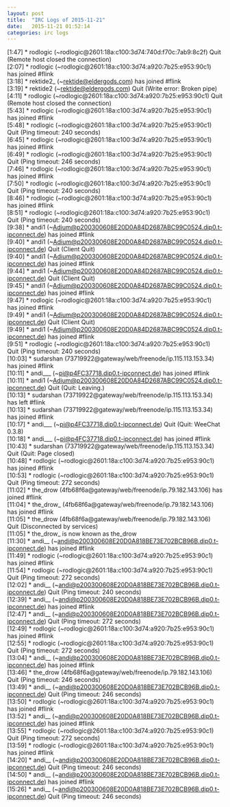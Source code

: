 ```yaml
---
layout: post
title:  "IRC Logs of 2015-11-21"
date:   2015-11-21 01:52:14
categories: irc logs
---
```

<span class="irc-date">[1:47]</span> <span class="irc-navy">* rodlogic (~rodlogic@2601:18a:c100:3d74:740d:f70c:7ab9:8c2f) Quit (Remote host closed the connection)</span><br />
<span class="irc-date">[2:07]</span> <span class="irc-green">* rodlogic (~rodlogic@2601:18a:c100:3d74:a920:7b25:e953:90c1) has joined #flink</span><br />
<span class="irc-date">[3:18]</span> <span class="irc-green">* rektide2_ (~rektide@eldergods.com) has joined #flink</span><br />
<span class="irc-date">[3:19]</span> <span class="irc-navy">* rektide2 (~rektide@eldergods.com) Quit (Write error: Broken pipe)</span><br />
<span class="irc-date">[4:11]</span> <span class="irc-navy">* rodlogic (~rodlogic@2601:18a:c100:3d74:a920:7b25:e953:90c1) Quit (Remote host closed the connection)</span><br />
<span class="irc-date">[5:43]</span> <span class="irc-green">* rodlogic (~rodlogic@2601:18a:c100:3d74:a920:7b25:e953:90c1) has joined #flink</span><br />
<span class="irc-date">[5:48]</span> <span class="irc-navy">* rodlogic (~rodlogic@2601:18a:c100:3d74:a920:7b25:e953:90c1) Quit (Ping timeout: 240 seconds)</span><br />
<span class="irc-date">[6:45]</span> <span class="irc-green">* rodlogic (~rodlogic@2601:18a:c100:3d74:a920:7b25:e953:90c1) has joined #flink</span><br />
<span class="irc-date">[6:49]</span> <span class="irc-navy">* rodlogic (~rodlogic@2601:18a:c100:3d74:a920:7b25:e953:90c1) Quit (Ping timeout: 246 seconds)</span><br />
<span class="irc-date">[7:46]</span> <span class="irc-green">* rodlogic (~rodlogic@2601:18a:c100:3d74:a920:7b25:e953:90c1) has joined #flink</span><br />
<span class="irc-date">[7:50]</span> <span class="irc-navy">* rodlogic (~rodlogic@2601:18a:c100:3d74:a920:7b25:e953:90c1) Quit (Ping timeout: 240 seconds)</span><br />
<span class="irc-date">[8:46]</span> <span class="irc-green">* rodlogic (~rodlogic@2601:18a:c100:3d74:a920:7b25:e953:90c1) has joined #flink</span><br />
<span class="irc-date">[8:51]</span> <span class="irc-navy">* rodlogic (~rodlogic@2601:18a:c100:3d74:a920:7b25:e953:90c1) Quit (Ping timeout: 240 seconds)</span><br />
<span class="irc-date">[9:38]</span> <span class="irc-green">* andi1 (~Adium@p200300608E20D0A84D2687ABC99C0524.dip0.t-ipconnect.de) has joined #flink</span><br />
<span class="irc-date">[9:40]</span> <span class="irc-navy">* andi1 (~Adium@p200300608E20D0A84D2687ABC99C0524.dip0.t-ipconnect.de) Quit (Client Quit)</span><br />
<span class="irc-date">[9:40]</span> <span class="irc-green">* andi1 (~Adium@p200300608E20D0A84D2687ABC99C0524.dip0.t-ipconnect.de) has joined #flink</span><br />
<span class="irc-date">[9:44]</span> <span class="irc-navy">* andi1 (~Adium@p200300608E20D0A84D2687ABC99C0524.dip0.t-ipconnect.de) Quit (Client Quit)</span><br />
<span class="irc-date">[9:45]</span> <span class="irc-green">* andi1 (~Adium@p200300608E20D0A84D2687ABC99C0524.dip0.t-ipconnect.de) has joined #flink</span><br />
<span class="irc-date">[9:47]</span> <span class="irc-green">* rodlogic (~rodlogic@2601:18a:c100:3d74:a920:7b25:e953:90c1) has joined #flink</span><br />
<span class="irc-date">[9:49]</span> <span class="irc-navy">* andi1 (~Adium@p200300608E20D0A84D2687ABC99C0524.dip0.t-ipconnect.de) Quit (Client Quit)</span><br />
<span class="irc-date">[9:49]</span> <span class="irc-green">* andi1 (~Adium@p200300608E20D0A84D2687ABC99C0524.dip0.t-ipconnect.de) has joined #flink</span><br />
<span class="irc-date">[9:51]</span> <span class="irc-navy">* rodlogic (~rodlogic@2601:18a:c100:3d74:a920:7b25:e953:90c1) Quit (Ping timeout: 240 seconds)</span><br />
<span class="irc-date">[10:03]</span> <span class="irc-green">* sudarshan (73719922@gateway/web/freenode/ip.115.113.153.34) has joined #flink</span><br />
<span class="irc-date">[10:11]</span> <span class="irc-green">* andi___ (~pi@p4FC37718.dip0.t-ipconnect.de) has joined #flink</span><br />
<span class="irc-date">[10:11]</span> <span class="irc-navy">* andi1 (~Adium@p200300608E20D0A84D2687ABC99C0524.dip0.t-ipconnect.de) Quit (Quit: Leaving.)</span><br />
<span class="irc-date">[10:13]</span> <span class="irc-green">* sudarshan (73719922@gateway/web/freenode/ip.115.113.153.34) has left #flink</span><br />
<span class="irc-date">[10:13]</span> <span class="irc-green">* sudarshan (73719922@gateway/web/freenode/ip.115.113.153.34) has joined #flink</span><br />
<span class="irc-date">[10:17]</span> <span class="irc-navy">* andi___ (~pi@p4FC37718.dip0.t-ipconnect.de) Quit (Quit: WeeChat 0.3.8)</span><br />
<span class="irc-date">[10:18]</span> <span class="irc-green">* andi___ (~pi@p4FC37718.dip0.t-ipconnect.de) has joined #flink</span><br />
<span class="irc-date">[10:43]</span> <span class="irc-navy">* sudarshan (73719922@gateway/web/freenode/ip.115.113.153.34) Quit (Quit: Page closed)</span><br />
<span class="irc-date">[10:48]</span> <span class="irc-green">* rodlogic (~rodlogic@2601:18a:c100:3d74:a920:7b25:e953:90c1) has joined #flink</span><br />
<span class="irc-date">[10:53]</span> <span class="irc-navy">* rodlogic (~rodlogic@2601:18a:c100:3d74:a920:7b25:e953:90c1) Quit (Ping timeout: 272 seconds)</span><br />
<span class="irc-date">[11:02]</span> <span class="irc-green">* the_drow (4fb68f6a@gateway/web/freenode/ip.79.182.143.106) has joined #flink</span><br />
<span class="irc-date">[11:04]</span> <span class="irc-green">* the_drow_ (4fb68f6a@gateway/web/freenode/ip.79.182.143.106) has joined #flink</span><br />
<span class="irc-date">[11:05]</span> <span class="irc-navy">* the_drow (4fb68f6a@gateway/web/freenode/ip.79.182.143.106) Quit (Disconnected by services)</span><br />
<span class="irc-date">[11:05]</span> <span class="irc-green">* the_drow_ is now known as the_drow</span><br />
<span class="irc-date">[11:30]</span> <span class="irc-green">* andi__ (~andi@p200300608E20D0A818BE73E702BCB96B.dip0.t-ipconnect.de) has joined #flink</span><br />
<span class="irc-date">[11:49]</span> <span class="irc-green">* rodlogic (~rodlogic@2601:18a:c100:3d74:a920:7b25:e953:90c1) has joined #flink</span><br />
<span class="irc-date">[11:54]</span> <span class="irc-navy">* rodlogic (~rodlogic@2601:18a:c100:3d74:a920:7b25:e953:90c1) Quit (Ping timeout: 272 seconds)</span><br />
<span class="irc-date">[12:02]</span> <span class="irc-navy">* andi__ (~andi@p200300608E20D0A818BE73E702BCB96B.dip0.t-ipconnect.de) Quit (Ping timeout: 240 seconds)</span><br />
<span class="irc-date">[12:39]</span> <span class="irc-green">* andi__ (~andi@p200300608E20D0A818BE73E702BCB96B.dip0.t-ipconnect.de) has joined #flink</span><br />
<span class="irc-date">[12:47]</span> <span class="irc-navy">* andi__ (~andi@p200300608E20D0A818BE73E702BCB96B.dip0.t-ipconnect.de) Quit (Ping timeout: 272 seconds)</span><br />
<span class="irc-date">[12:49]</span> <span class="irc-green">* rodlogic (~rodlogic@2601:18a:c100:3d74:a920:7b25:e953:90c1) has joined #flink</span><br />
<span class="irc-date">[12:55]</span> <span class="irc-navy">* rodlogic (~rodlogic@2601:18a:c100:3d74:a920:7b25:e953:90c1) Quit (Ping timeout: 272 seconds)</span><br />
<span class="irc-date">[13:04]</span> <span class="irc-green">* andi__ (~andi@p200300608E20D0A818BE73E702BCB96B.dip0.t-ipconnect.de) has joined #flink</span><br />
<span class="irc-date">[13:46]</span> <span class="irc-navy">* the_drow (4fb68f6a@gateway/web/freenode/ip.79.182.143.106) Quit (Ping timeout: 246 seconds)</span><br />
<span class="irc-date">[13:49]</span> <span class="irc-navy">* andi__ (~andi@p200300608E20D0A818BE73E702BCB96B.dip0.t-ipconnect.de) Quit (Ping timeout: 246 seconds)</span><br />
<span class="irc-date">[13:50]</span> <span class="irc-green">* rodlogic (~rodlogic@2601:18a:c100:3d74:a920:7b25:e953:90c1) has joined #flink</span><br />
<span class="irc-date">[13:52]</span> <span class="irc-green">* andi__ (~andi@p200300608E20D0A818BE73E702BCB96B.dip0.t-ipconnect.de) has joined #flink</span><br />
<span class="irc-date">[13:55]</span> <span class="irc-navy">* rodlogic (~rodlogic@2601:18a:c100:3d74:a920:7b25:e953:90c1) Quit (Ping timeout: 272 seconds)</span><br />
<span class="irc-date">[13:59]</span> <span class="irc-green">* rodlogic (~rodlogic@2601:18a:c100:3d74:a920:7b25:e953:90c1) has joined #flink</span><br />
<span class="irc-date">[14:20]</span> <span class="irc-navy">* andi__ (~andi@p200300608E20D0A818BE73E702BCB96B.dip0.t-ipconnect.de) Quit (Ping timeout: 246 seconds)</span><br />
<span class="irc-date">[14:50]</span> <span class="irc-green">* andi__ (~andi@p200300608E20D0A818BE73E702BCB96B.dip0.t-ipconnect.de) has joined #flink</span><br />
<span class="irc-date">[15:26]</span> <span class="irc-navy">* andi__ (~andi@p200300608E20D0A818BE73E702BCB96B.dip0.t-ipconnect.de) Quit (Ping timeout: 246 seconds)</span><br />
